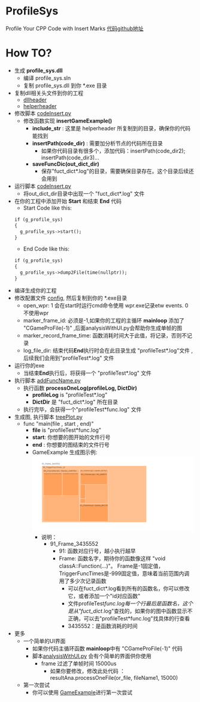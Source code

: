 # ProfileSys
 Profile Your CPP Code with Insert Marks
 [代码github地址](https://github.com/FlowingMark/ProfileSys)

# How TO?
- 生成 **profile_sys.dll**
  - 编译 profile_sys.sln
  - 复制 profile_sys.dll 到你 *.exe 目录
- 复制dll相关头文件到你的工程
  - [dllheader](./Profile/profile_sys/include/game_profile_sys.h)
  - [helperheader](./Profile/profile_sys/include/game_profile_sys_helper.h)
- 修改脚本 [codeInsert.py](./Profile/tools/codeInsert.py)
  - 修改函数实现 **insertGameExample()**
    - **include_str** : 这里是 helperheader 所复制到的目录，确保你的代码能找到
    - **insertPath(code_dir)** : 需要加分析节点的代码所在目录
      - 如果你代码目录有很多个，添加代码：insertPath(code_dir2); insertPath(code_dir3)...
    - **saveFuncDic(out_dict_dir)**
      -  保存"fuct_dict*.log"的目录，需要确保目录存在。这个目录后续还会用到
 -  运行脚本 [codeInsert.py](./Profile/tools/codeInsert.py)
    -  将out_dict_dir目录中出现一个 "fuct_dict*.log" 文件
 -  在你的工程中添加开始 **Start** 和结束 **End** 代码
    -  Start Code like this:
    ```
    if (g_profile_sys)
    {
      g_profile_sys->start();
    }
    ```
    -  End Code like this:
    ```
    if (g_profile_sys)
    {
      g_profile_sys->dump2File(time(nullptr));
    }
    ```
 -  编译生成你的工程
 -  修改配置文件 [config](./Profile/profile_sys/game_profile_sys.xml), 然后复制到你的 *.exe目录
    -  open_wpr: 1 会在start时运行cmd命令使用 wpr.exe记录etw events. 0 不使用wpr
    -  marker_frame_id: 必须是-1,如果你的工程的主循环 **mainloop** 添加了 "CGameProFile(-1)" ,后面analysisWithUI.py会帮助你生成单帧的图
    -  marker_record_frame_time: 函数消耗时间大于此值，将记录，否则不记录
    -  log_file_dir: 结束代码**End**执行时会在此目录生成 "profileTest*.log"文件 , 后续我们会用到"profileTest*.log" 文件
 -  运行你的exe
    - 当结束**End**执行后，将获得一个 "profileTest*.log" 文件
- 执行脚本 [addFuncName.py](./Profile/tools/addFuncName.py)
  - 执行函数 **processOneLog(profileLog, DictDir)**
    - **profileLog** is "profileTest*.log"
    - **DictDir** 是 "fuct_dict*.log" 所在目录
  - 执行完毕，会获得一个"profileTest*func.log" 文件
- 生成图, 执行脚本 [treePlot.py](./Profile/tools/treePlot.py)
  - func "main(file , start , end)"
    - **file** is "profileTest*func.log"
    - **start**: 你想要的图开始的文件行号
    - **end** : 你想要的图结束的文件行号
    - GameExample 生成图示例:
    ![Img](./Profile/profile_sys/examples/GameExample/newplot.png "1")
      - 说明：
        - 91_Frame_3435552
          - 91: 函数对应行号，越小执行越早
          - Frame: 函数名字，期待你的函数像这样 "void classA::Function(...)"。 Frame是-1固定值，TriggerFuncTimes是-999固定值，意味着当前范围内调用了多少次记录函数
            - 可以在fuct_dict*.log看到所有的函数名，你可以修改它，或者添加一个"id对应函数"
            - 文件profileTest*func.log每一个行最后是函数名，这个是从"fuct_dict*.log"查找的，如果你的图中函数显示不正确，可以去"profileTest*func.log"找具体的行查看
            - 3435552：是函数消耗的时间
- 更多
  - 一个简单的UI界面
    - 如果你代码主循环函数 **mainloop**中有 "CGameProFile(-1)" 代码
    - 脚本[analysisWithUI.py](./Profile/tools/analysisWithUI.py) 会有个简单的界面供你使用
      - frame 过滤了单帧时间 15000us
        - 如果你要修改，修改此处代码 ：resultAna.processOneFile(or_file, fileName1, 15000)
  - 第一次尝试
    - 你可以使用 [GameExample](./Profile/profile_sys/examples/GameExample/GameExample.sln)进行第一次尝试